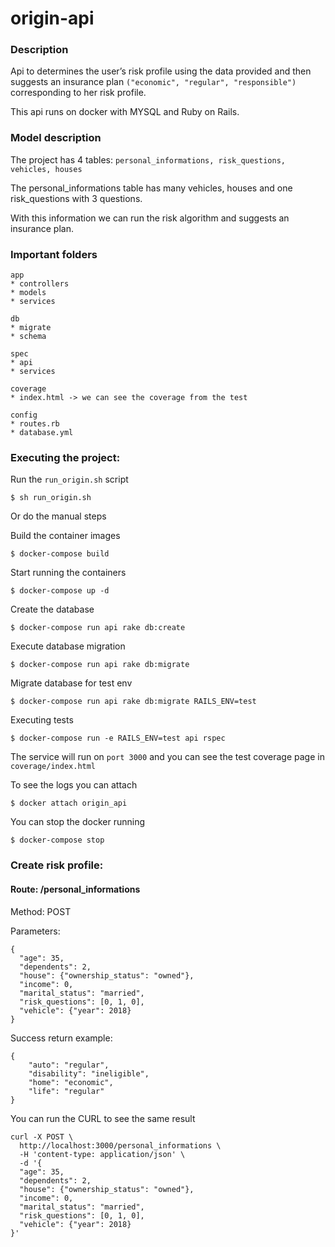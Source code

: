 # origin-api

### Description
Api to determines the user’s risk profile using the data provided and then suggests an insurance plan `("economic", "regular", "responsible")` corresponding to her risk profile.

This api runs on docker with MYSQL and Ruby on Rails.


### Model description

The project has 4 tables:
`personal_informations, risk_questions, vehicles, houses`

The personal_informations table has many vehicles, houses and one risk_questions with 3 questions.

With this information we can run the risk algorithm and suggests an insurance plan.

### Important folders
```
app 
* controllers
* models
* services

db 
* migrate
* schema

spec 
* api
* services

coverage
* index.html -> we can see the coverage from the test

config
* routes.rb
* database.yml
```

### Executing the project:

Run the `run_origin.sh` script
```
$ sh run_origin.sh
```

Or do the manual steps

Build the container images
```
$ docker-compose build
```

Start running the containers
```
$ docker-compose up -d
```

Create the database
```
$ docker-compose run api rake db:create
```

Execute database migration
```
$ docker-compose run api rake db:migrate
```

Migrate database for test env
```
$ docker-compose run api rake db:migrate RAILS_ENV=test
```

Executing tests
```
$ docker-compose run -e RAILS_ENV=test api rspec
```

The service will run on `port 3000` and you can see the test coverage page in `coverage/index.html`

To see the logs you can attach
```
$ docker attach origin_api 
```

You can stop the docker running
```
$ docker-compose stop
```


### Create risk profile:

#### Route: /personal_informations

Method: POST

Parameters:

```
{
  "age": 35,
  "dependents": 2,
  "house": {"ownership_status": "owned"},
  "income": 0,
  "marital_status": "married",
  "risk_questions": [0, 1, 0],
  "vehicle": {"year": 2018}
}
```

Success return example:

```
{
    "auto": "regular",
    "disability": "ineligible",
    "home": "economic",
    "life": "regular"
}
```

You can run the CURL to see the same result
```
curl -X POST \
  http://localhost:3000/personal_informations \
  -H 'content-type: application/json' \
  -d '{
  "age": 35,
  "dependents": 2,
  "house": {"ownership_status": "owned"},
  "income": 0,
  "marital_status": "married",
  "risk_questions": [0, 1, 0],
  "vehicle": {"year": 2018}
}'
```